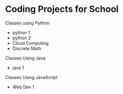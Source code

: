 # Coding Projects for School

Classes using Python
- python 1
- python 2
- Cloud Computing
- Discrete Math

Classes Using Java
- java 1

Classes Using JavaScript
- Web Dev 1

